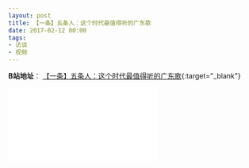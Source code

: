 ```yaml
---
layout: post
title: 【一条】五条人：这个时代最值得听的广东歌
date: 2017-02-12 00:00
tags:
- 访谈
- 视频
---
```

**B站地址**：
[【一条】五条人：这个时代最值得听的广东歌](https://www.bilibili.com/video/BV1Gx41127xy/){:target="_blank"}

<div class="iframe-container">
<iframe class="responsive-iframe" src="//player.bilibili.com/player.html?aid=8573126&bvid=BV1Gx41127xy&cid=14116186&page=1" frameborder="no" allowfullscreen="true"></iframe>
</div>